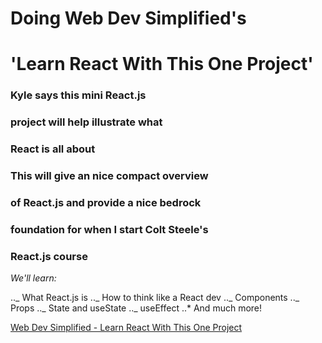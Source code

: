 # Doing Web Dev Simplified's

# 'Learn React With This One Project'

### Kyle says this mini React.js

### project will help illustrate what

### React is all about

### This will give an nice compact overview

### of React.js and provide a nice bedrock

### foundation for when I start Colt Steele's

### React.js course

_We'll learn:_

.._ What React.js is
.._ How to think like a React dev
.._ Components
.._ Props
.._ State and useState
.._ useEffect
..\* And much more!

[Web Dev Simplified - Learn React With This One Project](https://www.youtube.com/watch?v=Rh3tobg7hEo&t=5s)
